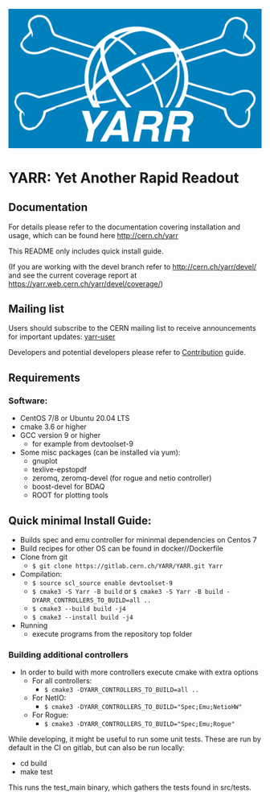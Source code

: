 ![logo](docs/images/logo_blue_inv.png)

# YARR: Yet Another Rapid Readout

## Documentation

For details please refer to the documentation covering installation and usage, which can be found here http://cern.ch/yarr

This README only includes quick install guide.

(If you are working with the devel branch refer to http://cern.ch/yarr/devel/ and see the current coverage report at https://yarr.web.cern.ch/yarr/devel/coverage/)

## Mailing list

Users should subscribe to the CERN mailing list to receive announcements for important updates: [yarr-user](https://e-groups.cern.ch/e-groups/EgroupsSubscription.do?egroupName=yarr-users)

Developers and potential developers please refer to [Contribution](CONTRIBUTING.md) guide.

## Requirements

### Software:

- CentOS 7/8 or Ubuntu 20.04 LTS
- cmake 3.6 or higher
- GCC version 9 or higher
    - for example from devtoolset-9
- Some misc packages (can be installed via yum):
    - gnuplot
    - texlive-epstopdf
    - zeromq, zeromq-devel (for rogue and netio controller)
    - boost-devel for BDAQ
    - ROOT for plotting tools

## Quick minimal Install Guide:

- Builds spec and emu controller for mininmal dependencies on Centos 7
- Build recipes for other OS can be found in docker/<OS>/Dockerfile
- Clone from git
	- ``$ git clone https://gitlab.cern.ch/YARR/YARR.git Yarr``
- Compilation:
    - ``$ source scl_source enable devtoolset-9``
    - ``$ cmake3 -S Yarr -B build`` or ``$ cmake3 -S Yarr -B build -DYARR_CONTROLLERS_TO_BUILD=all ..``
    - ``$ cmake3 --build build -j4``
    - ``$ cmake3 --install build -j4``
- Running
    - execute programs from the repository top folder

### Building additional controllers

- In order to build with more controllers execute cmake with extra options
    - For all controllers:
        - ``$ cmake3 -DYARR_CONTROLLERS_TO_BUILD=all ..``
    - For NetIO:
        - ``$ cmake3 -DYARR_CONTROLLERS_TO_BUILD="Spec;Emu;NetioHW"``
    - For Rogue:
        - ``$ cmake3 -DYARR_CONTROLLERS_TO_BUILD="Spec;Emu;Rogue"``

While developing, it might be useful to run some unit tests. These are run
by default in the CI on gitlab, but can also be run locally:

- cd build
- make test

This runs the test_main binary, which gathers the tests found in src/tests.

